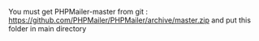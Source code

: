 You must get PHPMailer-master from git : https://github.com/PHPMailer/PHPMailer/archive/master.zip
and put this folder in main directory